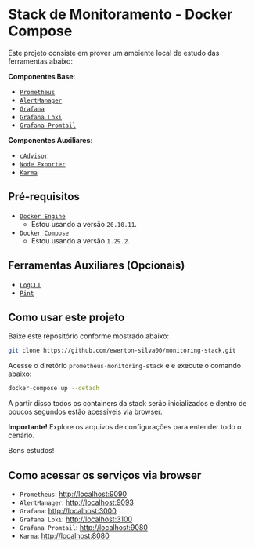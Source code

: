 # Stack de Monitoramento - Docker Compose

Este projeto consiste em prover um ambiente local de estudo das ferramentas abaixo:

**Componentes Base**:

- [`Prometheus`](https://prometheus.io/)
- [`AlertManager`](https://prometheus.io/docs/alerting/latest/alertmanager/)
- [`Grafana`](https://grafana.com/oss/grafana/)
- [`Grafana Loki`](https://grafana.com/oss/loki/)
- [`Grafana Promtail`](https://grafana.com/docs/loki/latest/clients/promtail/)

**Componentes Auxiliares**:

- [`cAdvisor`](https://github.com/google/cadvisor)
- [`Node Exporter`](https://github.com/prometheus/node_exporter)
- [`Karma`](https://github.com/prymitive/karma)

## Pré-requisitos

- [`Docker Engine`](https://docs.docker.com/engine/install/)
  - Estou usando a versão `20.10.11`.
- [`Docker Compose`](https://docs.docker.com/compose/install/)
  - Estou usando a versão `1.29.2`.

## Ferramentas Auxiliares (Opcionais)

- [`LogCLI`](https://grafana.com/docs/loki/latest/getting-started/logcli/)
- [`Pint`](https://github.com/cloudflare/pint)

## Como usar este projeto

Baixe este repositório conforme mostrado abaixo:
```bash
git clone https://github.com/ewerton-silva00/monitoring-stack.git
```

Acesse o diretório `prometheus-monitoring-stack` e e execute o comando abaixo:
```bash
docker-compose up --detach
```

A partir disso todos os containers da stack serão inicializados e dentro de poucos segundos estão acessíveis via browser.

__Importante!__ Explore os arquivos de configurações para entender todo o cenário.

Bons estudos!

## Como acessar os serviços via browser

- `Prometheus`: [http://localhost:9090](http://localhost:9090)
- `AlertManager`: [http://localhost:9093](http://localhost:9093)
- `Grafana`: [http://localhost:3000](http://localhost:3000)
- `Grafana Loki`: [http://localhost:3100](http://localhost:3100)
- `Grafana Promtail`: [http://localhost:9080](http://localhost:9080)
- `Karma`: [http://localhost:8080](http://localhost:8080)
